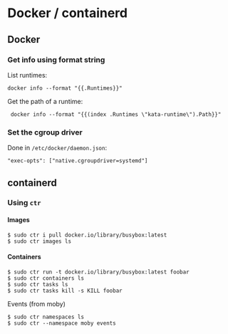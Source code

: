 # Docker / containerd

## Docker
### Get info using format string
List runtimes:
```
docker info --format "{{.Runtimes}}"
```

Get the path of a runtime:
```
 docker info --format "{{(index .Runtimes \"kata-runtime\").Path}}"
```

### Set the cgroup driver

Done in `/etc/docker/daemon.json`:

```
"exec-opts": ["native.cgroupdriver=systemd"]
```
## containerd

### Using `ctr`
#### Images
```
$ sudo ctr i pull docker.io/library/busybox:latest
$ sudo ctr images ls
```

#### Containers
```
$ sudo ctr run -t docker.io/library/busybox:latest foobar
$ sudo ctr containers ls
$ sudo ctr tasks ls
$ sudo ctr tasks kill -s KILL foobar
```

Events (from moby)
```
$ sudo ctr namespaces ls
$ sudo ctr --namespace moby events
```


